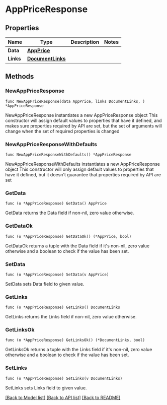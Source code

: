 # AppPriceResponse

## Properties

Name | Type | Description | Notes
------------ | ------------- | ------------- | -------------
**Data** | [**AppPrice**](AppPrice.md) |  | 
**Links** | [**DocumentLinks**](DocumentLinks.md) |  | 

## Methods

### NewAppPriceResponse

`func NewAppPriceResponse(data AppPrice, links DocumentLinks, ) *AppPriceResponse`

NewAppPriceResponse instantiates a new AppPriceResponse object
This constructor will assign default values to properties that have it defined,
and makes sure properties required by API are set, but the set of arguments
will change when the set of required properties is changed

### NewAppPriceResponseWithDefaults

`func NewAppPriceResponseWithDefaults() *AppPriceResponse`

NewAppPriceResponseWithDefaults instantiates a new AppPriceResponse object
This constructor will only assign default values to properties that have it defined,
but it doesn't guarantee that properties required by API are set

### GetData

`func (o *AppPriceResponse) GetData() AppPrice`

GetData returns the Data field if non-nil, zero value otherwise.

### GetDataOk

`func (o *AppPriceResponse) GetDataOk() (*AppPrice, bool)`

GetDataOk returns a tuple with the Data field if it's non-nil, zero value otherwise
and a boolean to check if the value has been set.

### SetData

`func (o *AppPriceResponse) SetData(v AppPrice)`

SetData sets Data field to given value.


### GetLinks

`func (o *AppPriceResponse) GetLinks() DocumentLinks`

GetLinks returns the Links field if non-nil, zero value otherwise.

### GetLinksOk

`func (o *AppPriceResponse) GetLinksOk() (*DocumentLinks, bool)`

GetLinksOk returns a tuple with the Links field if it's non-nil, zero value otherwise
and a boolean to check if the value has been set.

### SetLinks

`func (o *AppPriceResponse) SetLinks(v DocumentLinks)`

SetLinks sets Links field to given value.



[[Back to Model list]](../README.md#documentation-for-models) [[Back to API list]](../README.md#documentation-for-api-endpoints) [[Back to README]](../README.md)


